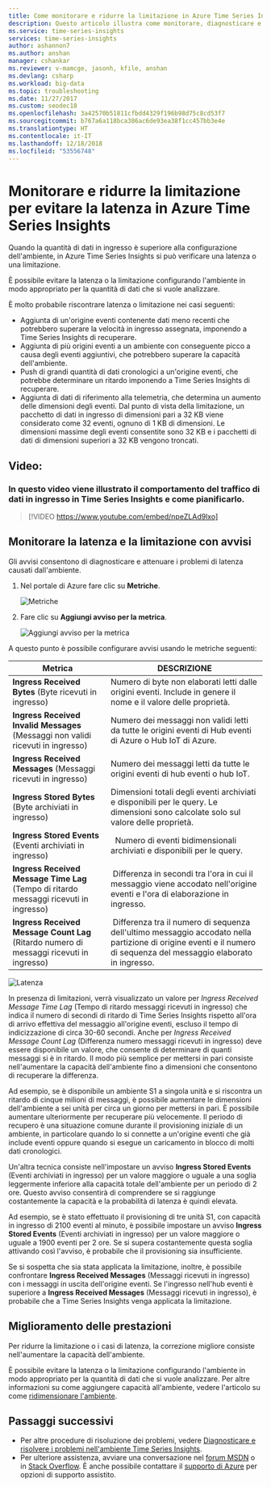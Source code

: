 ```yaml
---
title: Come monitorare e ridurre la limitazione in Azure Time Series Insights | Microsoft Docs
description: Questo articolo illustra come monitorare, diagnosticare e attenuare i problemi di prestazioni che causano latenza e limitazione in Azure Time Series Insights.
ms.service: time-series-insights
services: time-series-insights
author: ashannon7
ms.author: anshan
manager: cshankar
ms.reviewer: v-mamcge, jasonh, kfile, anshan
ms.devlang: csharp
ms.workload: big-data
ms.topic: troubleshooting
ms.date: 11/27/2017
ms.custom: seodec18
ms.openlocfilehash: 3a42570b51811cfbdd4329f196b98d75c8cd53f7
ms.sourcegitcommit: b767a6a118bca386ac6de93ea38f1cc457bb3e4e
ms.translationtype: HT
ms.contentlocale: it-IT
ms.lasthandoff: 12/18/2018
ms.locfileid: "53556748"
---
```

# <a name="monitor-and-mitigate-throttling-to-reduce-latency-in-azure-time-series-insights"></a>Monitorare e ridurre la limitazione per evitare la latenza in Azure Time Series Insights
Quando la quantità di dati in ingresso è superiore alla configurazione dell'ambiente, in Azure Time Series Insights si può verificare una latenza o una limitazione.

È possibile evitare la latenza o la limitazione configurando l'ambiente in modo appropriato per la quantità di dati che si vuole analizzare.

È molto probabile riscontrare latenza o limitazione nei casi seguenti:

- Aggiunta di un'origine eventi contenente dati meno recenti che potrebbero superare la velocità in ingresso assegnata, imponendo a Time Series Insights di recuperare.
- Aggiunta di più origini eventi a un ambiente con conseguente picco a causa degli eventi aggiuntivi, che potrebbero superare la capacità dell'ambiente.
- Push di grandi quantità di dati cronologici a un'origine eventi, che potrebbe determinare un ritardo imponendo a Time Series Insights di recuperare.
- Aggiunta di dati di riferimento alla telemetria, che determina un aumento delle dimensioni degli eventi.  Dal punto di vista della limitazione, un pacchetto di dati in ingresso di dimensioni pari a 32 KB viene considerato come 32 eventi, ognuno di 1 KB di dimensioni. Le dimensioni massime degli eventi consentite sono 32 KB e i pacchetti di dati di dimensioni superiori a 32 KB vengono troncati.

## <a name="video"></a>Video: 

### <a name="in-this-video-we-cover-time-series-insights-data-ingress-behavior-and-how-to-plan-for-itbr"></a>In questo video viene illustrato il comportamento del traffico di dati in ingresso in Time Series Insights e come pianificarlo.</br>

> [!VIDEO https://www.youtube.com/embed/npeZLAd9lxo]

## <a name="monitor-latency-and-throttling-with-alerts"></a>Monitorare la latenza e la limitazione con avvisi

Gli avvisi consentono di diagnosticare e attenuare i problemi di latenza causati dall'ambiente. 

1. Nel portale di Azure fare clic su **Metriche**. 

   ![Metriche](media/environment-mitigate-latency/add-metrics.png)

2. Fare clic su **Aggiungi avviso per la metrica**.  

    ![Aggiungi avviso per la metrica](media/environment-mitigate-latency/add-metric-alert.png)

A questo punto è possibile configurare avvisi usando le metriche seguenti:

|Metrica  |DESCRIZIONE  |
|---------|---------|
|**Ingress Received Bytes** (Byte ricevuti in ingresso)     | Numero di byte non elaborati letti dalle origini eventi. Include in genere il nome e il valore delle proprietà.  |  
|**Ingress Received Invalid Messages** (Messaggi non validi ricevuti in ingresso)     | Numero dei messaggi non validi letti da tutte le origini eventi di Hub eventi di Azure o Hub IoT di Azure.      |
|**Ingress Received Messages** (Messaggi ricevuti in ingresso)   | Numero dei messaggi letti da tutte le origini eventi di hub eventi o hub IoT.        |
|**Ingress Stored Bytes** (Byte archiviati in ingresso)     | Dimensioni totali degli eventi archiviati e disponibili per le query. Le dimensioni sono calcolate solo sul valore delle proprietà.        |
|**Ingress Stored Events** (Eventi archiviati in ingresso)     |   Numero di eventi bidimensionali archiviati e disponibili per le query.      |
|**Ingress Received Message Time Lag** (Tempo di ritardo messaggi ricevuti in ingresso)    |  Differenza in secondi tra l'ora in cui il messaggio viene accodato nell'origine eventi e l'ora di elaborazione in ingresso.      |
|**Ingress Received Message Count Lag** (Ritardo numero di messaggi ricevuti in ingresso)    |  Differenza tra il numero di sequenza dell'ultimo messaggio accodato nella partizione di origine eventi e il numero di sequenza del messaggio elaborato in ingresso.      |


![Latenza](media/environment-mitigate-latency/latency.png)

In presenza di limitazioni, verrà visualizzato un valore per *Ingress Received Message Time Lag* (Tempo di ritardo messaggi ricevuti in ingresso) che indica il numero di secondi di ritardo di Time Series Insights rispetto all'ora di arrivo effettiva del messaggio all'origine eventi, escluso il tempo di indicizzazione di circa 30-60 secondi.  Anche per *Ingress Received Message Count Lag* (Differenza numero messaggi ricevuti in ingresso) deve essere disponibile un valore, che consente di determinare di quanti messaggi si è in ritardo.  Il modo più semplice per mettersi in pari consiste nell'aumentare la capacità dell'ambiente fino a dimensioni che consentono di recuperare la differenza.  

Ad esempio, se è disponibile un ambiente S1 a singola unità e si riscontra un ritardo di cinque milioni di messaggi, è possibile aumentare le dimensioni dell'ambiente a sei unità per circa un giorno per mettersi in pari.  È possibile aumentare ulteriormente per recuperare più velocemente.  Il periodo di recupero è una situazione comune durante il provisioning iniziale di un ambiente, in particolare quando lo si connette a un'origine eventi che già include eventi oppure quando si esegue un caricamento in blocco di molti dati cronologici.

Un'altra tecnica consiste nell'impostare un avviso **Ingress Stored Events** (Eventi archiviati in ingresso) per un valore maggiore o uguale a una soglia leggermente inferiore alla capacità totale dell'ambiente per un periodo di 2 ore.  Questo avviso consentirà di comprendere se si raggiunge costantemente la capacità e la probabilità di latenza è quindi elevata.  

Ad esempio, se è stato effettuato il provisioning di tre unità S1, con capacità in ingresso di 2100 eventi al minuto, è possibile impostare un avviso **Ingress Stored Events** (Eventi archiviati in ingresso) per un valore maggiore o uguale a 1900 eventi per 2 ore. Se si supera costantemente questa soglia attivando così l'avviso, è probabile che il provisioning sia insufficiente.  

Se si sospetta che sia stata applicata la limitazione, inoltre, è possibile confrontare **Ingress Received Messages** (Messaggi ricevuti in ingresso) con i messaggi in uscita dell'origine eventi.  Se l'ingresso nell'hub eventi è superiore a **Ingress Received Messages** (Messaggi ricevuti in ingresso), è probabile che a Time Series Insights venga applicata la limitazione.

## <a name="improving-performance"></a>Miglioramento delle prestazioni 
Per ridurre la limitazione o i casi di latenza, la correzione migliore consiste nell'aumentare la capacità dell'ambiente. 

È possibile evitare la latenza o la limitazione configurando l'ambiente in modo appropriato per la quantità di dati che si vuole analizzare. Per altre informazioni su come aggiungere capacità all'ambiente, vedere l'articolo su come [ridimensionare l'ambiente](time-series-insights-how-to-scale-your-environment.md).

## <a name="next-steps"></a>Passaggi successivi
- Per altre procedure di risoluzione dei problemi, vedere [Diagnosticare e risolvere i problemi nell'ambiente Time Series Insights](time-series-insights-diagnose-and-solve-problems.md).
- Per ulteriore assistenza, avviare una conversazione nel [forum MSDN](https://social.msdn.microsoft.com/Forums/home?forum=AzureTimeSeriesInsights) o in [Stack Overflow](https://stackoverflow.com/questions/tagged/azure-timeseries-insights). È anche possibile contattare il [supporto di Azure](https://azure.microsoft.com/support/options/) per opzioni di supporto assistito.
